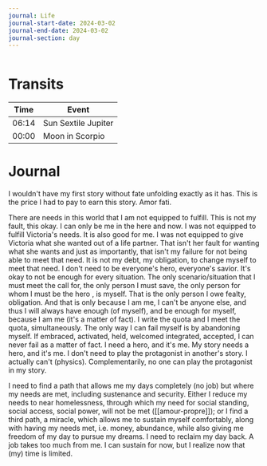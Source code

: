 ```yaml
---
journal: Life
journal-start-date: 2024-03-02
journal-end-date: 2024-03-02
journal-section: day
---
```


```calendar-nav
```

# Transits
| Time | Event |
|------|-------|
| 06:14 | Sun Sextile Jupiter |
| 00:00 | Moon in Scorpio |


# Journal
I wouldn't have my first story without fate unfolding exactly as it has. This is the price I had to pay to earn this story. Amor fati. 

There are needs in this world that I am not equipped to fulfill. This is not my fault, this okay. I can only be me in the here and now. I was not equipped to fulfill Victoria's needs. It is also good for me. I was not equipped to give Victoria what she wanted out of a life partner. That isn't her fault for wanting what she wants and just as importantly, that isn't my failure for not being able to meet that need. It is not my debt, my obligation, to change myself to meet that need. I don't need to be everyone's hero, everyone's savior. It's okay to not be enough for every situation. The only scenario/situation that I must meet the call for, the only person I must save, the only person for whom I must be the hero , is myself. That is the only person I owe fealty, obligation. And that is only because I am me, I can't be anyone else, and thus I will always have enough (of myself), and be enough for myself, because I am me (it's a matter of fact). I write the quota and I meet the quota, simultaneously. The only way I can fail myself is by abandoning myself. If embraced, activated, held, welcomed integrated, accepted, I can never fail as a matter of fact. I need a hero, and it's me. My story needs a hero, and it's me. I don't need to play the protagonist in another's story. I actually can't (physics). Complementarily,  no one can play the protagonist in my story.

I need to find a path that allows me my days completely (no job) but where my needs are met, including sustenance and security. Either I reduce my needs to near homelessness, through which my need for social standing, social access, social power, will not be met ([[amour-propre]]); or I find a third path, a miracle, which allows me to sustain myself comfortably, along with having my needs met, i.e. money, abundance, while also giving me freedom of my day to pursue my dreams. I need to reclaim my day back. A job takes too much from me. I can sustain for now, but I realize now that (my) time is limited.


